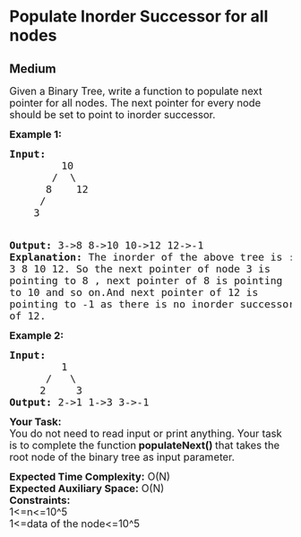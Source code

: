 # Populate Inorder Successor for all nodes
##  Medium 
<div class="problem-statement">
                <p></p><p><span style="font-size:18px">Given a Binary Tree, write a function to populate next pointer for all nodes.&nbsp;The next pointer for every node should be set to point to inorder successor.</span></p>

<p><strong><span style="font-size:18px">Example 1:</span></strong></p>

<pre><span style="font-size:18px"><strong>Input:</strong>
</span>           <span style="font-size:18px">10
&nbsp;      /  \
&nbsp;     8    12
&nbsp;    /
&nbsp;   3
&nbsp; </span>

<span style="font-size:18px"><strong>Output: </strong>3-&gt;8 8-&gt;10 10-&gt;12 12-&gt;-1</span>
<span style="font-size:18px"><strong>Explanation: </strong>The inorder of the above tree is :</span>
<span style="font-size:18px">3 8 10 12. So the next pointer of node 3 is </span>
<span style="font-size:18px">pointing to 8 , next pointer of 8 is pointing
to 10 and so on.And next pointer of 12 is</span>
<span style="font-size:18px">pointing to -1 as there is no inorder successor 
of 12.</span></pre>

<p><strong><span style="font-size:18px">Example 2:</span></strong></p>

<pre><strong><span style="font-size:18px">Input:</span></strong>
           <span style="font-size:18px">1
&nbsp;     /   \
&nbsp;    2     3</span>
<strong><span style="font-size:18px">Output: </span></strong><span style="font-size:18px">2-&gt;1 1-&gt;3 3-&gt;-1 </span></pre>

<p><strong><span style="font-size:18px">Your Task:</span></strong><br>
<span style="font-size:18px">You do not need to read input or print anything. Your task is to complete the function<strong> </strong><strong>populateNext()&nbsp;</strong>that takes the root node of the binary tree as input parameter.</span></p>

<p><span style="font-size:18px"><strong>Expected Time Complexity:</strong>&nbsp;O(N)<br>
<strong>Expected Auxiliary Space:</strong>&nbsp;O(N)</span><br>
<span style="font-size:18px"><strong>Constraints:</strong><br>
1&lt;=n&lt;=10^5<br>
1&lt;=data of the node&lt;=10^5</span></p>
 <p></p>
            </div>